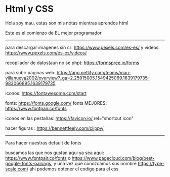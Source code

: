 # Html y CSS

Hola soy mau, estas son mis notas mientras aprendos html


Este es el comienzo de EL mejor programador



-----
para descargar imagenes sin cr: https://www.pexels.com/es-es/ y videos: https://www.pexels.com/es-es/videos/


recopilador de datos(aun no se php): https://formspree.io/forms


para subir paginas web: https://app.netlify.com/teams/mau-villanueva2002/overview?_ga=2.25915005.1549425069.1639179735-983066895.1639179735


iconos: https://fontawesome.com/start

fonts: https://fonts.google.com/
fonts MEJORES: https://www.fontpair.co/fonts

iconos en las pestañas: https://favicon.io/
rel="shortcut icon" 

hacer figuras :
https://bennettfeely.com/clippy/





-----------------------------------------------
Para hacer nuestras default de fonts

buscamos las que nos gustan aqui ya sea aqui: https://www.fontpair.co/fonts o https://www.pagecloud.com/blog/best-google-fonts-pairings, y una vez que conozcamos sus nombre https://type-scale.com/ ahi podemos obtener el codigo para el css


